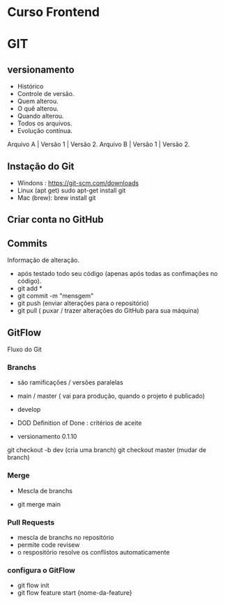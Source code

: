 # Curso Frontend

# GIT
## versionamento 
- Histórico
- Controle de versão.
- Quem alterou.
- O quê alterou.
- Quando alterou.
- Todos os arquivos.
- Evolução contínua.

Arquivo A | Versão 1 | Versão 2.
Arquivo B | Versão 1 | Versão 2.

## Instação do Git
- Windons : https://git-scm.com/downloads 
- Linux (apt get) sudo apt-get install git
- Mac (brew): brew install git

## Criar conta no GitHub

## Commits 
Informação de alteração. 
- após testado todo seu código (apenas após todas as confimações no código).
- git add *
- git commit -m "mensgem" 
- git push (enviar alterações para o repositório)
- git pull ( puxar / trazer alterações do GitHub para sua máquina)

## GitFlow 
Fluxo do Git 


### Branchs
- são ramificações / versões paralelas 

- main / master ( vai para produção, quando o projeto é publicado)
- develop 
- DOD Definition of Done : critérios de aceite
- versionamento 0.1.10

git checkout -b dev (cria uma branch)
git checkout master (mudar de branch)

### Merge 
- Mescla de branchs

- git merge main

### Pull Requests 
- mescla de branchs no repositório
- permite code revisew
- o respositório resolve os conflistos automaticamente 

### configura o GitFlow
- git flow init
- git flow feature start {nome-da-feature}


